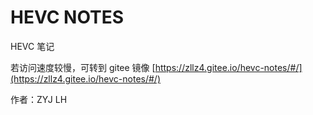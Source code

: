 # HEVC NOTES 

HEVC 笔记

若访问速度较慢，可转到 gitee 镜像 [https://zllz4.gitee.io/hevc-notes/#/](https://zllz4.gitee.io/hevc-notes/#/)

作者：ZYJ LH
